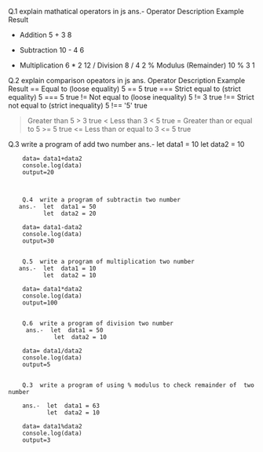 Q.1 explain mathatical operators in js
ans.-
Operator	Description	Example	Result

+	Addition	5 + 3	8
-	Subtraction	10 - 4	6
*	Multiplication	6 * 2	12
/	Division	8 / 4	2
%	Modulus (Remainder)	10 % 3	1


Q.2 explain comparison opeators in js
ans. 
Operator	Description	Example	Result
==	Equal to (loose equality)	5 == 5	true
===	Strict equal to (strict equality)	5 === 5	true
!=	Not equal to (loose inequality)	5 != 3	true
!==	Strict not equal to (strict inequality)	5 !== '5'	true
>	Greater than	5 > 3	true
<	Less than	3 < 5	true
>=	Greater than or equal to	5 >= 5	true
<=	Less than or equal to	3 <= 5	true


Q.3  write a program of add two number
ans.-  let  data1 = 10
       let  data2 = 10
        
        data= data1+data2
        console.log(data)
        output=20



        Q.4  write a program of subtractin two number
       ans.-  let  data1 = 50
              let  data2 = 20
        
        data= data1-data2
        console.log(data)
        output=30


        Q.5  write a program of multiplication two number
       ans.-  let  data1 = 10
              let  data2 = 10
        
        data= data1*data2
        console.log(data)
        output=100


        Q.6  write a program of division two number
         ans.-  let  data1 = 50
                 let  data2 = 10
        
        data= data1/data2
        console.log(data)
        output=5


        Q.3  write a program of using % modulus to check remainder of  two number

        ans.-  let  data1 = 63
               let  data2 = 10
        
        data= data1%data2
        console.log(data)
        output=3

